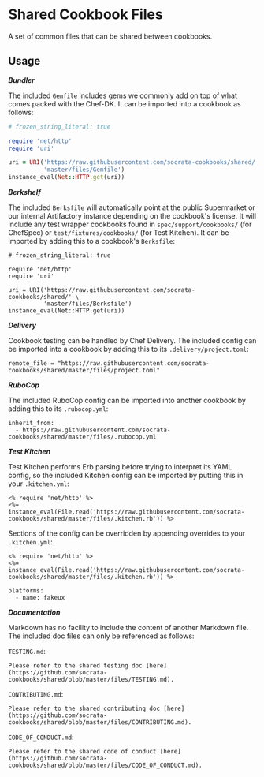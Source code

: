 # Shared Cookbook Files

A set of common files that can be shared between cookbooks.

## Usage

***Bundler***

The included `Gemfile` includes gems we commonly add on top of what comes packed with the Chef-DK. It can be imported into a cookbook as follows:

```ruby
# frozen_string_literal: true

require 'net/http'
require 'uri'

uri = URI('https://raw.githubusercontent.com/socrata-cookbooks/shared/' \
          'master/files/Gemfile')
instance_eval(Net::HTTP.get(uri))
```

***Berkshelf***

The included `Berksfile` will automatically point at the public Supermarket or our internal Artifactory instance depending on the cookbook's license. It will include any test wrapper cookbooks found in `spec/support/cookbooks/` (for ChefSpec) or `test/fixtures/cookbooks/` (for Test Kitchen). It can be imported by adding this to a cookbook's `Berksfile`:

```
# frozen_string_literal: true

require 'net/http'
require 'uri'

uri = URI('https://raw.githubusercontent.com/socrata-cookbooks/shared/' \
          'master/files/Berksfile')
instance_eval(Net::HTTP.get(uri))
```

***Delivery***

Cookbook testing can be handled by Chef Delivery. The included config can be imported into a cookbook by adding this to its `.delivery/project.toml`:

```
remote_file = "https://raw.githubusercontent.com/socrata-cookbooks/shared/master/files/project.toml"
```

***RuboCop***

The included RuboCop config can be imported into another cookbook by adding this to its `.rubocop.yml`:

```
inherit_from:
  - https://raw.githubusercontent.com/socrata-cookbooks/shared/master/files/.rubocop.yml
```

***Test Kitchen***

Test Kitchen performs Erb parsing before trying to interpret its YAML config, so the included Kitchen config can be imported by putting this in your `.kitchen.yml`:

```
<% require 'net/http' %>
<%= instance_eval(File.read('https://raw.githubusercontent.com/socrata-cookbooks/shared/master/files/.kitchen.rb')) %>
```

Sections of the config can be overridden by appending overrides to your `.kitchen.yml`:

```
<% require 'net/http' %>
<%= instance_eval(File.read('https://raw.githubusercontent.com/socrata-cookbooks/shared/master/files/.kitchen.rb')) %>

platforms:
  - name: fakeux
```


***Documentation***

Markdown has no facility to include the content of another Markdown file. The included doc files can only be referenced as follows:


`TESTING.md`:

```
Please refer to the shared testing doc [here](https://github.com/socrata-cookbooks/shared/blob/master/files/TESTING.md).
```

`CONTRIBUTING.md`:

```
Please refer to the shared contributing doc [here](https://github.com/socrata-cookbooks/shared/blob/master/files/CONTRIBUTING.md).
```

`CODE_OF_CONDUCT.md`:

```
Please refer to the shared code of conduct [here](https://github.com/socrata-cookbooks/shared/blob/master/files/CODE_OF_CONDUCT.md).
```

